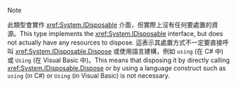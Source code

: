 > [!NOTE]
> <span data-ttu-id="b6cbb-101">此類型會實作 <xref:System.IDisposable> 介面，但實際上沒有任何要處置的資源。</span><span class="sxs-lookup"><span data-stu-id="b6cbb-101">This type implements the <xref:System.IDisposable> interface, but does not actually have any resources to dispose.</span></span> <span data-ttu-id="b6cbb-102">這表示其處置方式不一定要直接呼叫 <xref:System.IDisposable.Dispose> 或使用語言建構，例如 `using` (在 C# 中) 或 `Using` (在 Visual Basic 中)。</span><span class="sxs-lookup"><span data-stu-id="b6cbb-102">This means that disposing it by directly calling <xref:System.IDisposable.Dispose> or by using a language construct such as `using` (in C#) or `Using` (in Visual Basic) is not necessary.</span></span>

